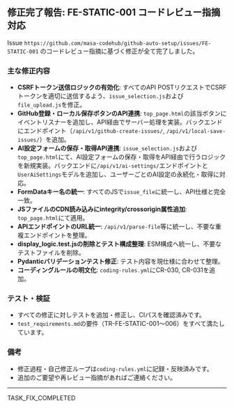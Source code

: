## 修正完了報告: FE-STATIC-001 コードレビュー指摘対応

Issue `https://github.com/masa-codehub/github-auto-setup/issues/FE-STATIC-001` のコードレビュー指摘に基づく修正が全て完了しました。

### 主な修正内容

- **CSRFトークン送信ロジックの有効化**: すべてのAPI POSTリクエストでCSRFトークンを適切に送信するよう、`issue_selection.js`および`file_upload.js`を修正。
- **GitHub登録・ローカル保存ボタンのAPI連携**: `top_page.html`の該当ボタンにイベントリスナーを追加し、API経由でサーバー処理を実装。バックエンドにエンドポイント（`/api/v1/github-create-issues/`, `/api/v1/local-save-issues/`）を追加。
- **AI設定フォームの保存・取得API連携**: `issue_selection.js`および`top_page.html`にて、AI設定フォームの保存・取得をAPI経由で行うロジックを新規実装。バックエンドに`/api/v1/ai-settings/`エンドポイントと`UserAiSettings`モデルを追加し、ユーザーごとのAI設定の永続化・取得に対応。
- **FormDataキー名の統一**: すべてのJSで`issue_file`に統一し、API仕様と完全一致。
- **JSファイルのCDN読み込みにintegrity/crossorigin属性追加**: `top_page.html`にて適用。
- **APIエンドポイントのURL統一**: `/api/v1/parse-file`等に統一し、不要な重複エンドポイントを整理。
- **display_logic.test.jsの削除とテスト構成整理**: ESM構成へ統一し、不要なテストファイルを削除。
- **Pydanticバリデーションテスト修正**: テスト内容を現仕様に合わせて整理。
- **コーディングルールの明文化**: `coding-rules.yml`にCR-030, CR-031を追加。

### テスト・検証
- すべての修正に対しテストを追加・修正し、CIパスを確認済みです。
- `test_requirements.md`の要件（TR-FE-STATIC-001～006）をすべて満たしています。

### 備考
- 修正過程・自己修正ループは`coding-rules.yml`に記録・反映済みです。
- 追加のご要望や再レビュー指摘があればご連絡ください。

---
TASK_FIX_COMPLETED
